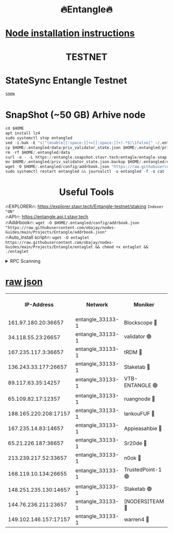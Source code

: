 <h1 align="center"> 🔥Entangle🔥</h1>

[Node installation instructions](https://github.com/obajay/nodes-Guides/tree/main/Projects/Entangle)
=

<h1 align="center"> TESTNET</h1>

# StateSync Entangle Testnet
```python
SOON
```
# SnapShot (~50 GB) Arhive node
```python
cd $HOME
apt install lz4
sudo systemctl stop entangled
sed -i.bak -E "s|^(enable[[:space:]]+=[[:space:]]+).*$|\1false|" ~/.entangled/config/config.toml
cp $HOME/.entangled/data/priv_validator_state.json $HOME/.entangled/priv_validator_state.json.backup
rm -rf $HOME/.entangled/data
curl -o - -L https://entangle.snapshot.stavr.tech/entagle/entagle-snap.tar.lz4 | lz4 -c -d - | tar -x -C $HOME/.entangled --strip-components 2
mv $HOME/.entangled/priv_validator_state.json.backup $HOME/.entangled/data/priv_validator_state.json
wget -O $HOME/.entangled/config/addrbook.json "https://raw.githubusercontent.com/obajay/nodes-Guides/main/Projects/Entangle/addrbook.json"
sudo systemctl restart entangled && journalctl -u entangled -f -o cat
```
 <h1 align="center"> Useful Tools</h1>
 
🔥EXPLORER🔥: https://explorer.stavr.tech/Entangle-testnet/staking        `Indexer "ON"` \
🔥API🔥:      https://entangle.api.t.stavr.tech \
🔥Addrbook🔥: ```wget -O $HOME/.entangled/config/addrbook.json "https://raw.githubusercontent.com/obajay/nodes-Guides/main/Projects/Entangle/addrbook.json"``` \
🔥Auto_install script🔥:  `wget -O entaglet https://raw.githubusercontent.com/obajay/nodes-Guides/main/Projects/Entangle/entaglet && chmod +x entaglet && ./entaglet`


<details>
<summary>RPC Scanning</summary>

<h2 align="center"> We scan nodes in real time every 4 hours. And we provide the final result of RPC endpoints.
We cannot influence the operation of these nodes in any way. </h2>


```python
If Voting Power is higher than 0 --> then the Node is a validator of the network and may be subject to attack and be a potential threat to the chain.
```
```python
We marked such validators with a red symbol
```

</details>

[raw json](https://rpc-check.entangt.stavr.tech/entangt/rpc-entangt-result.json)
=


<table><tr><th>IP-Address</th><th>Network</th><th>Moniker</th><th>Latest Block Height</th><th>Earliest Block Height</th><th>Catching Up</th><th>Tx Index</th><th>Voting Power</th><th>Scan Time</th></tr><tr><td>161.97.180.20:36657</td><td>entangle_33133-1</td><td>Blockscope 🔴</td><td>2360305</td><td>1</td><td>False</td><td>off</td><td>293663126933452</td><td>2024-02-25T21:55:15.147409979UTC</td></tr><tr><td>34.118.55.23:26657</td><td>entangle_33133-1</td><td>validator 🟢</td><td>2360305</td><td>1</td><td>False</td><td>on</td><td>0</td><td>2024-02-25T21:55:15.920523501UTC</td></tr><tr><td>167.235.117.3:36657</td><td>entangle_33133-1</td><td>tRDM 🔴</td><td>2360312</td><td>1</td><td>False</td><td>on</td><td>203150232948962</td><td>2024-02-25T21:55:38.781910842UTC</td></tr><tr><td>136.243.33.177:26657</td><td>entangle_33133-1</td><td>Staketab 🔴</td><td>2360309</td><td>660001</td><td>False</td><td>on</td><td>156924527365549</td><td>2024-02-25T21:55:27.834565544UTC</td></tr><tr><td>89.117.63.35:14257</td><td>entangle_33133-1</td><td>VTB-ENTANGLE 🟢</td><td>2360307</td><td>1162001</td><td>False</td><td>off</td><td>0</td><td>2024-02-25T21:55:22.802386713UTC</td></tr><tr><td>65.109.82.17:12357</td><td>entangle_33133-1</td><td>ruangnode 🔴</td><td>2360305</td><td>1312001</td><td>False</td><td>off</td><td>527953788876773</td><td>2024-02-25T21:55:15.586767570UTC</td></tr><tr><td>188.165.220.208:17157</td><td>entangle_33133-1</td><td>lankouFUF 🔴</td><td>2360305</td><td>1910001</td><td>False</td><td>off</td><td>323251955374352</td><td>2024-02-25T21:55:16.214934406UTC</td></tr><tr><td>167.235.14.83:14657</td><td>entangle_33133-1</td><td>Appieasahbie 🔴</td><td>2360312</td><td>2042001</td><td>False</td><td>on</td><td>43255985030113466</td><td>2024-02-25T21:55:38.414143603UTC</td></tr><tr><td>65.21.226.187:36657</td><td>entangle_33133-1</td><td>Sr20de 🔴</td><td>2360305</td><td>2049001</td><td>False</td><td>off</td><td>57884415571268</td><td>2024-02-25T21:55:14.801844339UTC</td></tr><tr><td>213.239.217.52:33657</td><td>entangle_33133-1</td><td>n0ok 🔴</td><td>2360309</td><td>2260309</td><td>False</td><td>off</td><td>46597949592542907</td><td>2024-02-25T21:55:31.946310406UTC</td></tr><tr><td>168.119.10.134:26655</td><td>entangle_33133-1</td><td>TrustedPoint-1 🟢</td><td>2360312</td><td>2268001</td><td>False</td><td>off</td><td>0</td><td>2024-02-25T21:55:39.045901791UTC</td></tr><tr><td>148.251.235.130:14657</td><td>entangle_33133-1</td><td>Staketab 🟢</td><td>2360304</td><td>2272001</td><td>False</td><td>on</td><td>0</td><td>2024-02-25T21:55:14.415719467UTC</td></tr><tr><td>144.76.236.211:23657</td><td>entangle_33133-1</td><td>[NODERS]TEAM 🔴</td><td>2360308</td><td>2304001</td><td>False</td><td>off</td><td>26804872401035124</td><td>2024-02-25T21:55:25.512544420UTC</td></tr><tr><td>149.102.146.157:17157</td><td>entangle_33133-1</td><td>warren4 🔴</td><td>2360308</td><td>2327001</td><td>False</td><td>on</td><td>498952400470736</td><td>2024-02-25T21:55:25.224521301UTC</td></tr></table>
